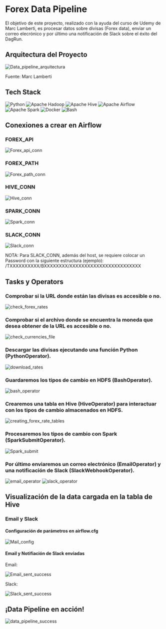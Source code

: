 
# Forex Data Pipeline

El objetivo de este proyecto, realizado con la ayuda del curso de Udemy de Marc Lamberti, es procesar datos sobre divisas (Forex data), enviar un correo elecrónico y por último una notificación de Slack sobre el éxito del DagRun. 

## Arquitectura del Proyecto

![Data_pipeline_arquitectura](https://github.com/rodrigosvv/forex_data_pipeline_project/assets/143859478/5a916608-29b8-4a99-8350-af913f3dec70)

Fuente: Marc Lamberti 

## Tech Stack
<img alt="Python" src="https://img.shields.io/badge/Python-_?logo=python&color=white" />
<img alt="Apache Hadoop" src="https://img.shields.io/badge/Apache%20Hadoop-_?logo=apachehadoop&color=magenta" />
<img alt="Apache Hive" src="https://img.shields.io/badge/Apache%20Hive-_?logo=apachehive&color=green" />
<img alt="Apache Airflow" src="https://img.shields.io/badge/Apache_Airflow-_?logo=apacheairflow&color=red" />
<img alt="Apache Spark" src="https://img.shields.io/badge/Apache_Spark-_?logo=apachespark&color=yellow" />
<img alt="Docker" src="https://img.shields.io/badge/Docker-_?logo=docker&color=lightblue" />
<img alt="Bash" src="https://img.shields.io/badge/BASH-_?logo=gnubash&logoColor=white&color=lightgray" />

## Conexiones a crear en Airflow

### FOREX_API


![Forex_api_conn](https://github.com/rodrigosvv/forex_data_pipeline_project/assets/143859478/9402c3c2-6fef-48a5-bb90-d079db9b5c64)


### FOREX_PATH


![Forex_path_conn](https://github.com/rodrigosvv/forex_data_pipeline_project/assets/143859478/2dbe71db-021d-4b74-af10-f6ea5493f2ce)


### HIVE_CONN


![Hive_conn](https://github.com/rodrigosvv/forex_data_pipeline_project/assets/143859478/bc9b36ed-c98e-43fd-88c5-76a7bc5b83e4)


### SPARK_CONN


![Spark_conn](https://github.com/rodrigosvv/forex_data_pipeline_project/assets/143859478/77cfbd52-17eb-432b-8bec-28ed1e0c4a5d)


### SLACK_CONN


![Slack_conn](https://github.com/rodrigosvv/forex_data_pipeline_project/assets/143859478/cea29c02-9cee-44d5-83ae-c916c9e4d22d)


NOTA: Para SLACK_CONN, además del host, se requiere colocar un Password con la siguiente estructura (ejemplo): /TXXXXXXXXXX/BXXXXXXXX/XXXXXXXXXXXXXXXXXXXXXXXX

## Tasks y Operators

### Comprobar si la URL donde están las divisas es accesible o no.

![check_forex_rates](https://github.com/rodrigosvv/forex_data_pipeline_project/assets/143859478/ed606d1a-ba5c-49ad-8acf-962c023aef91)


### Comprobar si el archivo donde se encuentra la moneda que desea obtener de la URL es accesible o no.

![check_currencies_file](https://github.com/rodrigosvv/forex_data_pipeline_project/assets/143859478/5a7fc9eb-ad7d-4bd8-a19d-1d487fcb3dd9)


### Descargar las divisas ejecutando una función Python (PythonOperator).

![download_rates](https://github.com/rodrigosvv/forex_data_pipeline_project/assets/143859478/a1195f7c-e85e-4fb3-b9e6-037e4d95c11b)


### Guardaremos los tipos de cambio en HDFS (BashOperator).

![bash_operator](https://github.com/rodrigosvv/forex_data_pipeline_project/assets/143859478/f7e137ff-7d41-4fe3-8095-dda9c4738515)


### Crearemos una tabla en Hive (HiveOperator) para interactuar con los tipos de cambio almacenados en HDFS.

![creating_forex_rate_tables](https://github.com/rodrigosvv/forex_data_pipeline_project/assets/143859478/e5ff946e-bc9d-4a71-875f-5c54c3beb288)


### Procesaremos los tipos de cambio con Spark (SparkSubmitOperator).

![Spark_submit](https://github.com/rodrigosvv/forex_data_pipeline_project/assets/143859478/98a50915-5317-480a-b0b7-ea6a1a8fd83e)


### Por último enviaremos un correo electrónico (EmailOperator) y una notificación de Slack (SlackWebhookOperator).

![email_operator](https://github.com/rodrigosvv/forex_data_pipeline_project/assets/143859478/1b92d79a-ec93-4408-84f3-2c36dc0e4ec6)
![slack_operator](https://github.com/rodrigosvv/forex_data_pipeline_project/assets/143859478/8c793e2f-753a-4e99-a2e6-7d6bfd28ebe5)

## Visualización de la data cargada en la tabla de Hive

### Email y Slack

#### Configuración de parámetros en airflow.cfg
![Mail_config](https://github.com/rodrigosvv/forex_data_pipeline_project/assets/143859478/29da7e6e-b79b-4099-9326-60d9ab2b6348)

#### Email y Notifiación de Slack enviadas

Email:


![Email_sent_success](https://github.com/rodrigosvv/forex_data_pipeline_project/assets/143859478/2326917f-f9a2-4589-8ff8-4a57a8c0504f)

Slack: 


![Slack_sent_success](https://github.com/rodrigosvv/forex_data_pipeline_project/assets/143859478/f32f3ea5-9cff-42f7-b8ef-db3ef88b1382)

## ¡Data Pipeline en acción!

![data_pipeline_success](https://github.com/rodrigosvv/forex_data_pipeline_project/assets/143859478/ec3c7bf5-3b06-4ee5-a69d-2c0af5ce0f89)






